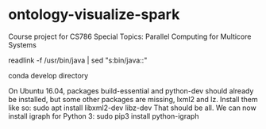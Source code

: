 # ontology-visualize-spark
Course project for CS786 Special Topics: Parallel Computing for Multicore Systems



readlink -f /usr/bin/java | sed "s:bin/java::"

conda develop directory


On Ubuntu 16.04, packages build-essential and python-dev should already be installed, but some other packages are missing, lxml2 and lz. Install them like so:
sudo apt install libxml2-dev libz-dev
That should be all. We can now install igraph for Python 3:
sudo pip3 install python-igraph

